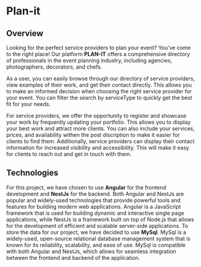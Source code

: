 # Plan-it

## Overview

Looking for the perfect service providers to plan your event? 
You've come to the right place! Our platform  **PLAN-IT** offers a comprehensive directory of professionals in the event planning industry, including agencies, photographers, decorators, and chefs.

As a user, you can easily browse through our directory of service providers, view examples of their work, and get their contact directly. This allows you to make an informed decision when choosing the right service provider for your event. You can filter the search by serviceType to quickly get the best fit for your needs.

For service providers, we offer the opportunity to register and showcase your work by frequently updating your portfolio. This allows you to display your best work and attract more clients. You can also include your services, prices, and availability withen the post discription to make it easier for clients to find them. Additionally, service providers can display their contact information for increased visibility and accessibility. This will make it easy for clients to reach out and get in touch with them.

## Technologies

For this project, we have chosen to use **Angular** for the frontend development and **NestJs** for the backend. Both Angular and NestJs are popular and widely-used technologies that provide powerful tools and features for building modern web applications. Angular is a JavaScript framework that is used for building dynamic and interactive single page applications, while NestJs is a framework built on top of Node.js that allows for the development of efficient and scalable server-side applications.
To store the data for our project, we have decided to use **MySql**. MySql is a widely-used, open-source relational database management system that is known for its reliability, scalability, and ease of use. MySql is compatible with both Angular and NestJs, which allows for seamless integration between the frontend and backend of the application.


